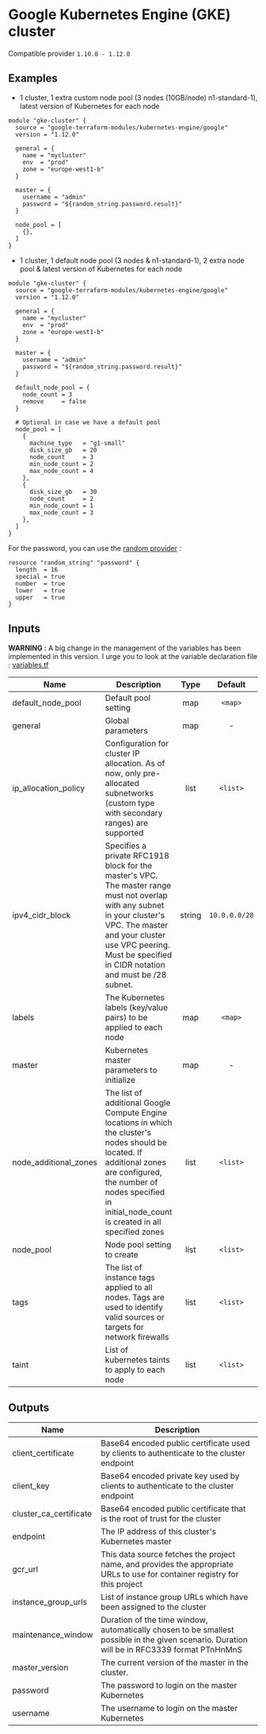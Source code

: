 # Google Kubernetes Engine (GKE) cluster

Compatible provider `1.10.0 - 1.12.0`

## Examples

* 1 cluster, 1 extra custom node pool (3 nodes (10GB/node) n1-standard-1), latest version of Kubernetes for each node

```hcl
module "gke-cluster" {
  source = "google-terraform-modules/kubernetes-engine/google"
  version = "1.12.0"

  general = {
    name = "mycluster"
    env  = "prod"
    zone = "europe-west1-b"
  }

  master = {
    username = "admin"
    password = "${random_string.password.result}"
  }

  node_pool = [
    {},
  ]
}
```

* 1 cluster, 1 default node pool (3 nodes & n1-standard-1), 2 extra node pool & latest version of Kubernetes for each node

```hcl
module "gke-cluster" {
  source = "google-terraform-modules/kubernetes-engine/google"
  version = "1.12.0"

  general = {
    name = "mycluster"
    env  = "prod"
    zone = "europe-west1-b"
  }

  master = {
    username = "admin"
    password = "${random_string.password.result}"
  }

  default_node_pool = {
    node_count = 3
    remove     = false
  }

  # Optional in case we have a default pool
  node_pool = [
    {
      machine_type   = "g1-small"
      disk_size_gb   = 20
      node_count     = 3
      min_node_count = 2
      max_node_count = 4
    },
    {
      disk_size_gb   = 30
      node_count     = 2
      min_node_count = 1
      max_node_count = 3
    },
  ]
}
```

For the password, you can use the [random provider](https://www.terraform.io/docs/providers/random/index.html) :

```hcl
resource "random_string" "password" {
  length  = 16
  special = true
  number  = true
  lower   = true
  upper   = true
}
```


## Inputs

**WARNING :** A big change in the management of the variables has been implemented in this version. I urge you to look at the variable declaration file : [variables.tf](https://github.com/google-terraform-modules/terraform-google-kubernetes-engine/blob/master/variables.tf)

| Name | Description | Type | Default | Required |
|------|-------------|:----:|:-----:|:-----:|
| default_node_pool | Default pool setting | map | `<map>` | no |
| general | Global parameters | map | - | yes |
| ip_allocation_policy | Configuration for cluster IP allocation. As of now, only pre-allocated subnetworks (custom type with secondary ranges) are supported | list | `<list>` | no |
| ipv4_cidr_block | Specifies a private RFC1918 block for the master's VPC. The master range must not overlap with any subnet in your cluster's VPC. The master and your cluster use VPC peering. Must be specified in CIDR notation and must be /28 subnet. | string | `10.0.0.0/28` | no |
| labels | The Kubernetes labels (key/value pairs) to be applied to each node | map | `<map>` | no |
| master | Kubernetes master parameters to initialize | map | - | yes |
| node_additional_zones | The list of additional Google Compute Engine locations in which the cluster's nodes should be located. If additional zones are configured, the number of nodes specified in initial_node_count is created in all specified zones | list | `<list>` | no |
| node_pool | Node pool setting to create | list | `<list>` | no |
| tags | The list of instance tags applied to all nodes. Tags are used to identify valid sources or targets for network firewalls | list | `<list>` | no |
| taint | List of kubernetes taints to apply to each node | list | `<list>` | no |

## Outputs

| Name | Description |
|------|-------------|
| client_certificate | Base64 encoded public certificate used by clients to authenticate to the cluster endpoint |
| client_key | Base64 encoded private key used by clients to authenticate to the cluster endpoint |
| cluster_ca_certificate | Base64 encoded public certificate that is the root of trust for the cluster |
| endpoint | The IP address of this cluster's Kubernetes master |
| gcr_url | This data source fetches the project name, and provides the appropriate URLs to use for container registry for this project |
| instance_group_urls | List of instance group URLs which have been assigned to the cluster |
| maintenance_window | Duration of the time window, automatically chosen to be smallest possible in the given scenario. Duration will be in RFC3339 format PTnHnMnS |
| master_version | The current version of the master in the cluster. |
| password | The password to login on the master Kubernetes |
| username | The username to login on the master Kubernetes |
